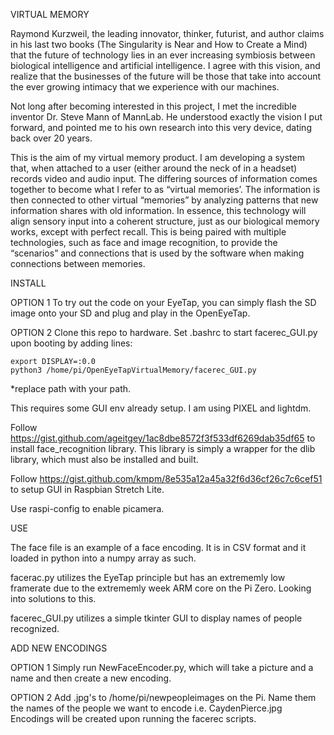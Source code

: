 VIRTUAL MEMORY

Raymond Kurzweil, the leading innovator, thinker, futurist, and author claims in his last two books (The Singularity is Near and How to Create a Mind) that the future of technology lies in an ever increasing symbiosis between biological intelligence and artificial intelligence. I agree with this vision, and realize that the businesses of the future will be those that take into account the ever growing intimacy that we experience with our machines.

Not long after becoming interested in this project, I met the incredible inventor Dr. Steve Mann of MannLab. He understood exactly the vision I put forward, and pointed me to his own research into this very device, dating back over 20 years.

This is the aim of my virtual memory product. I am developing a system that, when attached to a user (either around the neck of in a headset) records video and audio input. The differing sources of information comes together to become what I refer to as “virtual memories’. The information is then connected to other virtual “memories” by analyzing patterns that new information shares with old information. In essence, this technology will align sensory input into a coherent structure, just as our biological memory works, except with perfect recall. This is being paired with multiple technologies, such as face and image recognition, to provide the “scenarios” and connections that is used by the software when making connections between memories.

INSTALL

OPTION 1
To try out the code on your EyeTap, you can simply flash the SD image onto your SD and plug and play in the OpenEyeTap.

OPTION 2
Clone this repo to hardware. Set .bashrc to start facerec_GUI.py upon booting by adding lines:

```
export DISPLAY=:0.0
python3 /home/pi/OpenEyeTapVirtualMemory/facerec_GUI.py
```
*replace path with your path.

This requires some GUI env already setup. I am using PIXEL and lightdm.

Follow https://gist.github.com/ageitgey/1ac8dbe8572f3f533df6269dab35df65 to install face_recognition library. This library is simply a wrapper for the dlib library, which must also be installed and built.

Follow https://gist.github.com/kmpm/8e535a12a45a32f6d36cf26c7c6cef51 to setup GUI in Raspbian Stretch Lite.

Use raspi-config to enable picamera.

USE

The face file is an example of a face encoding. It is in CSV format and it loaded in python into a numpy array as such.

facerac.py utilizes the EyeTap principle but has an extrememly low framerate due to the extrememly week ARM core on the Pi Zero. Looking into solutions to this.

facerec_GUI.py utilizes a simple tkinter GUI to display names of people recognized.

ADD NEW ENCODINGS

OPTION 1
Simply run NewFaceEncoder.py, which will take a picture and a name and then create a new encoding.

OPTION 2
Add .jpg's to /home/pi/newpeopleimages on the Pi. Name them the names of the people we want to encode i.e. CaydenPierce.jpg
Encodings will be created upon running the facerec scripts.



